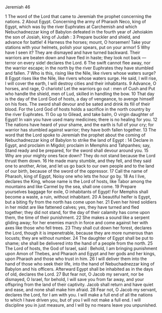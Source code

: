 Jeremiah 46

1	The word of the Lord that came to Jeremiah the prophet concerning the nations.
2	About Egypt. Concerning the army of Pharaoh Neco, king of Egypt, which was by the river Euphrates at Carchemish and which Nebuchadnezzar king of Babylon defeated in the fourth year of Jehoiakim the son of Josiah, king of Judah :
3	Prepare buckler and shield, and advance for battle!
4	Harness the horses; mount, O horsemen! Take your stations with your helmets, polish your spears, put on your armor!
5	Why have I seen it? They are dismayed and have turned backward. Their warriors are beaten down and have fled in haste; they look not back — terror on every side! declares the Lord.
6	The swift cannot flee away, nor the warrior escape; in the north by the river Euphrates they have stumbled and fallen.
7	Who is this, rising like the Nile, like rivers whose waters surge?
8	Egypt rises like the Nile, like rivers whose waters surge. He said, I will rise, I will cover the earth, I will destroy cities and their inhabitants.
9	Advance, O horses, and rage, O chariots! Let the warriors go out : men of Cush and Put who handle the shield, men of Lud, skilled in handling the bow.
10	That day is the day of the Lord God of hosts, a day of vengeance, to avenge himself on his foes. The sword shall devour and be sated and drink its fill of their blood. For the Lord God of hosts holds a sacrifice in the north country by the river Euphrates.
11	Go up to Gilead, and take balm, O virgin daughter of Egypt! In vain you have used many medicines; there is no healing for you.
12	The nations have heard of your shame, and the earth is full of your cry; for warrior has stumbled against warrior; they have both fallen together.
13	The word that the Lord spoke to Jeremiah the prophet about the coming of Nebuchadnezzar king of Babylon to strike the land of Egypt :
14	Declare in Egypt, and proclaim in Migdol; proclaim in Memphis and Tahpanhes; say, Stand ready and be prepared, for the sword shall devour around you.
15	Why are your mighty ones face down? They do not stand because the Lord thrust them down.
16	He made many stumble, and they fell, and they said one to another, Arise, and let us go back to our own people and to the land of our birth, because of the sword of the oppressor.
17	Call the name of Pharaoh, king of Egypt, Noisy one who lets the hour go by.
18	As I live, declares the King, whose name is the Lord of hosts, like Tabor among the mountains and like Carmel by the sea, shall one come.
19	Prepare yourselves baggage for exile, O inhabitants of Egypt! For Memphis shall become a waste, a ruin, without inhabitant.
20	A beautiful heifer is Egypt, but a biting fly from the north has come upon her.
21	Even her hired soldiers in her midst are like fattened calves; yes, they have turned and fled together; they did not stand, for the day of their calamity has come upon them, the time of their punishment.
22	She makes a sound like a serpent gliding away; for her enemies march in force and come against her with axes like those who fell trees.
23	They shall cut down her forest, declares the Lord, though it is impenetrable, because they are more numerous than locusts; they are without number.
24	The daughter of Egypt shall be put to shame; she shall be delivered into the hand of a people from the north.
25	The Lord of hosts, the God of Israel, said : Behold, I am bringing punishment upon Amon of Thebes, and Pharaoh and Egypt and her gods and her kings, upon Pharaoh and those who trust in him.
26	I will deliver them into the hand of those who seek their life, into the hand of Nebuchadnezzar king of Babylon and his officers. Afterward Egypt shall be inhabited as in the days of old, declares the Lord.
27	But fear not, O Jacob my servant, nor be dismayed, O Israel, for behold, I will save you from far away, and your offspring from the land of their captivity. Jacob shall return and have quiet and ease, and none shall make him afraid.
28	Fear not, O Jacob my servant, declares the Lord, for I am with you. I will make a full end of all the nations to which I have driven you, but of you I will not make a full end. I will discipline you in just measure, and I will by no means leave you unpunished.

